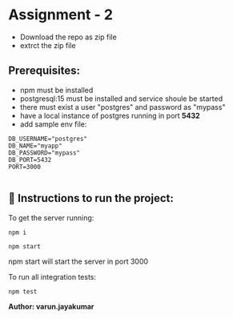 # Assignment - 2

- Download the repo as zip file
- extrct the zip file

## Prerequisites:

- npm must be installed
- postgresql:15 must be installed and service shoule be started
- there must exist a user "postgres" and password as "mypass"
- have a local instance of postgres running in port **5432**
- add sample env file:

```
DB_USERNAME="postgres"
DB_NAME="myapp"
DB_PASSWORD="mypass"
DB_PORT=5432
PORT=3000


```

## 🚀 Instructions to run the project:

To get the server running:

```
npm i

npm start
```

npm start will start the server in port 3000

To run all integration tests:

```
npm test
```

**Author: varun.jayakumar**
